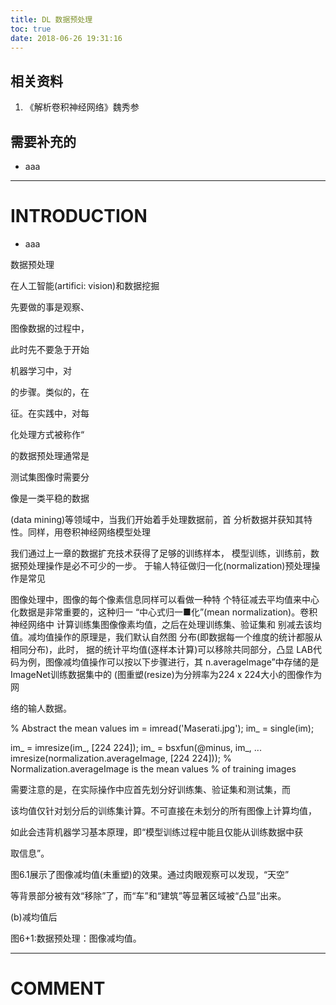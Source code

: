 ```yaml
---
title: DL 数据预处理
toc: true
date: 2018-06-26 19:31:16
---
```

## 相关资料
1. 《解析卷积神经网络》魏秀参




## 需要补充的






  * aaa



* * *




# INTRODUCTION






  * aaa













数据预处理

在人工智能(artifici: vision)和数据挖掘

先要做的事是观察、

图像数据的过程中，

此时先不要急于开始

机器学习中，对

的步骤。类似的，在

征。在实践中，对每

化处理方式被称作“

的数据预处理通常是

测试集图像时需要分

像是一类平稳的数据


































(data mining)等领域中，当我们开始着手处理数据前，首 分析数据并获知其特性。同样，用卷积神经网络模型处理

我们通过上一章的数据扩充技术获得了足够的训练样本， 模型训练，训练前，数据预处理操作是必不可少的一步。 于输人特征做归一化(normalization)预处理操作是常见

图像处理中，图像的每个像素信息同样可以看做一种特 个特征减去平均值来中心化数据是非常重要的，这种归一 “中心式归一■化”(mean normalization)。卷积神经网络中 计算训练集图像像素均值，之后在处理训练集、验证集和 别减去该均值。减均值操作的原理是，我们默认自然图 分布(即数据每一个维度的统计都服从相同分布)，此时， 据的统计平均值(逐样本计算)可以移除共同部分，凸显 LAB代码为例，图像减均值操作可以按以下步骤进行，其 n.averagelmage”中存储的是ImageNet训练数据集中的 (图重塑(resize)为分辨率为224 x 224大小的图像作为网


络的输人数据。

% Abstract the mean values im = imread('Maserati.jpg'); im_ = single(im);

im_ = imresize(im_, [224 224]); im_ = bsxfun(@minus, im_, ... imresize(normalization.averageImage, [224 224])); % Normalization.averageImage is the mean values % of training images

需要注意的是，在实际操作中应首先划分好训练集、验证集和测试集，而

该均值仅针对划分后的训练集计算。不可直接在未划分的所有图像上计算均值，

如此会违背机器学习基本原理，即“模型训练过程中能且仅能从训练数据中获

取信息”。

图6.1展示了图像减均值(未重塑)的效果。通过肉眼观察可以发现，“天空”

等背景部分被有效“移除”了，而“车”和“建筑”等显著区域被“凸显”出来。


(b)减均值后

图6+1:数据预处理：图像减均值。























* * *




# COMMENT
